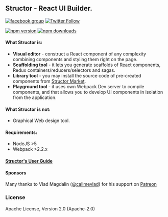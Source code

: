 Structor - React UI Builder.
----------

[![facebook group](https://img.shields.io/badge/facebook%20group-follow-blue.svg?style=flat)](https://www.facebook.com/groups/structor/)
[![Twitter Follow](https://img.shields.io/twitter/follow/@alex_pustovalov.svg?style=social)](https://twitter.com/alex_pustovalov)

[![npm version](https://img.shields.io/npm/v/structor.svg?style=flat)](https://www.npmjs.com/package/structor)
[![npm downloads](https://img.shields.io/npm/dt/structor.svg?style=flat)](https://www.npmjs.com/package/structor)

#### What Structor is:
* **Visual editor** - construct a React component of any complexity combining components and styling them right on the page.
* **Scaffolding tool** - it lets you generate scaffolds of React components, Redux containers/reducers/selectors and sagas.
* **Library tool** - you may install the source code of pre-created components from [Structor Market](https://github.com/ipselon/structor-market).
* **Playground tool** - it uses own Webpack Dev server to compile components, and that allows you to develop UI components in isolation from the application.    

#### What Structor is not:

* Graphical Web design tool.

#### Requirements:

* NodeJS  >5
* Webpack >2.2.x

#### [Structor's User Guide](https://github.com/ipselon/structor/blob/master/docs/README.md) 

#### Sponsors

Many thanks to Vlad Magdalin ([@callmevlad](https://twitter.com/callmevlad)) for his support on [Patreon](https://www.patreon.com/ipselon)

### License
Apache License, Version 2.0 (Apache-2.0)
